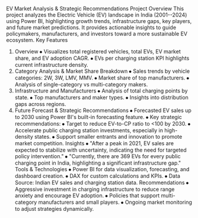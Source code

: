 EV Market Analysis & Strategic Recommendations
Project Overview
This project analyzes the Electric Vehicle (EV) landscape in India
(2001--2024) using Power BI, highlighting growth trends, infrastructure
gaps, key players, and future market predictions. It provides actionable
insights to guide policymakers, manufacturers, and investors toward a
more sustainable EV ecosystem.
Key Features
1. Overview
⦁	Visualizes total registered vehicles, total EVs, EV market share,
and EV adoption CAGR.
⦁	EVs per charging station KPI highlights current infrastructure
density.
2. Category Analysis & Market Share Breakdown
⦁	Sales trends by vehicle categories: 2W, 3W, LMV, MMV.
⦁	Market share of top manufacturers.
⦁	Analysis of single-category vs multi-category makers.
3. Infrastructure and Manufacturers
⦁	Analysis of total charging points by state.
⦁	Top manufacturers and maker types.
⦁	Insights into distribution gaps across regions.
4. Future Forecast & Strategic Recommendations
⦁	Forecasted EV sales up to 2030 using Power BI's built-in forecasting
feature.
⦁	Key strategic recommendations:
⦁	Target to reduce EV-to-CP ratio to <100 by 2030.
⦁	Accelerate public charging station investments, especially in
high-density states.
⦁	Support smaller entrants and innovation to promote market
competition.
Insights
⦁	"After a peak in 2021, EV sales are expected to stabilize with
uncertainty, indicating the need for targeted policy intervention."
⦁	"Currently, there are 369 EVs for every public charging point in
India, highlighting a significant infrastructure gap."
Tools & Technologies
⦁	Power BI for data visualization, forecasting, and dashboard
creation.
⦁	DAX for custom calculations and KPIs.
⦁	Data Source: Indian EV sales and charging station data.
Recommendations
⦁	Aggressive investment in charging infrastructure to reduce range
anxiety and encourage EV adoption.
⦁	Policies that support multi-category manufacturers and small
players.
⦁	Ongoing market monitoring to adjust strategies dynamically.
